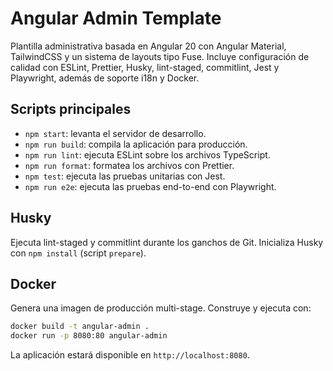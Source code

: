 # Angular Admin Template

Plantilla administrativa basada en Angular 20 con Angular Material, TailwindCSS y un sistema de layouts tipo Fuse. Incluye configuración de calidad con ESLint, Prettier, Husky, lint-staged, commitlint, Jest y Playwright, además de soporte i18n y Docker.

## Scripts principales

- `npm start`: levanta el servidor de desarrollo.
- `npm run build`: compila la aplicación para producción.
- `npm run lint`: ejecuta ESLint sobre los archivos TypeScript.
- `npm run format`: formatea los archivos con Prettier.
- `npm test`: ejecuta las pruebas unitarias con Jest.
- `npm run e2e`: ejecuta las pruebas end-to-end con Playwright.

## Husky

Ejecuta lint-staged y commitlint durante los ganchos de Git. Inicializa Husky con `npm install` (script `prepare`).

## Docker

Genera una imagen de producción multi-stage. Construye y ejecuta con:

```bash
docker build -t angular-admin .
docker run -p 8080:80 angular-admin
```

La aplicación estará disponible en `http://localhost:8080`.
